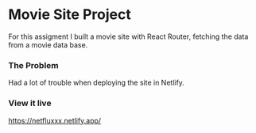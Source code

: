 
# Movie Site Project
For this assigment I built a movie site with React Router, fetching the data from a movie data base.

### The Problem

Had a lot of trouble when deploying the site in Netlify.

### View it live

https://netfluxxx.netlify.app/

